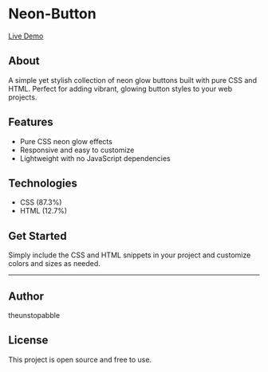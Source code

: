 # Neon-Button

[Live Demo](https://theunstopabble-neon-buttons.netlify.app/)

## About
A simple yet stylish collection of neon glow buttons built with pure CSS and HTML. Perfect for adding vibrant, glowing button styles to your web projects.

## Features
- Pure CSS neon glow effects
- Responsive and easy to customize
- Lightweight with no JavaScript dependencies

## Technologies
- CSS (87.3%)
- HTML (12.7%)

## Get Started
Simply include the CSS and HTML snippets in your project and customize colors and sizes as needed.

---

## Author
theunstopabble

## License
This project is open source and free to use.
